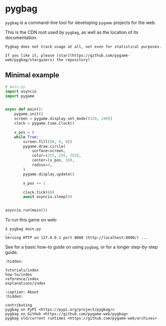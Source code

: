 # pygbag

<!-- TODO: make work ![pygbag logo](assets/pygbag_logo.png) -->

`pygbag` is a command-line tool for developing `pygame` projects for the web.

This is the CDN root used by `pygbag`, as well as the location of its
documentation.

```{note}
Pygbag does not track usage at all, not even for statistical purposes.

If you like it, please [star](https://github.com/pygame-web/pygbag/stargazers) the repository!
```

## Minimal example

```py
# main.py
import asyncio
import pygame


async def main():
    pygame.init()
    screen = pygame.display.set_mode((320, 240))
    clock = pygame.time.Clock()

    x_pos = 0
    while True:
        screen.fill((0, 0, 0))
        pygame.draw.circle(
            surface=screen,
            color=(255, 255, 255),
            center=(x_pos, 10),
            radius=4,
        )
        pygame.display.update()

        x_pos += 1

        clock.tick(60)
        await asyncio.sleep(0)


asyncio.run(main())
```

To run this game on web:

```
$ pygbag main.py
...
Serving HTTP on 127.0.0.1 port 8000 (http://localhost:8000/) ...
```

See [](./how-to/quick-start.md) for a basic how-to guide on using `pygbag`, or
[](./tutorials/simple-game-tutorial.md) for a longer step-by-step guide.

<!--



## Templates

There is actually nothing specific for projects except naming entry point main.py, because Python-WASM is just a web-friendly version of CPython REPL with [some added facilities](https://discuss.python.org/t/status-of-wasm-in-cpythons-main-branch/15542/12?u=pmp-p). Most desktop code will run (and continue to run) with only a few changes.

Basic structure of a game (available [here](https://github.com/pygame-web/pygbag/tree/main/test)):
```
test
├── img
│   ├── pygc.bmp
│   ├── pygc.png
│   └── tiger.svg
├── main.py
└── sfx
    └── beep.ogg
```
where `test` is the "runtime game folder", current working directory ( os.getcwd() ) or more simply  "."

Useful .gitignore additions:
```
*.wav
*.mp3
*.pyc
*.egg-info
*-pygbag.???
/build
/dist
```
But there are templates to customize runtime startup for 2D and 3D, see [templates](/wiki/pygbag/#templates)


[controlling pygbag packing and options from pygbag.ini](/wiki/pygbag-configuration)


## Coding

- [General Python-WASM](/wiki/python-wasm/)
- [With Pygbag specifically](/wiki/pygbag-code/)
- [Pygbag code examples](/wiki/pygbag-code/#pygbag-code-specificssamples)

## Adding modules

- [List of available wheels](/wiki/pkg/)
- [requesting modules](https://github.com/pygame-web/pkg-porting-wasm/issues)
- [Panda3D quickstart](https://pygame-web.github.io/wiki/pkg/panda3d)



## Debugging / Desktop Simulator

- The REPL shortcut http://localhost:8000?-i, REPL will (should) run concurrently as main.py.
- [How to enter debug mode](/wiki/pygbag-debug/)
- While working, you can access the simulator of the web loop by replacing `import asyncio` by `import pygbag.aio as asyncio` at top of main.py and run the program from the folder containing it.
- TODO: Android remote debugging via [chromium browsers series](https://developer.chrome.com/docs/devtools/remote-debugging/).
- TODO: Universal remote debugging via IRC Client or websocket using pygbag.net.
- [pygbag runtime ?](/wiki/pygbag-internals)


**Work in progress, pull requests welcomed. Feel free to propose links to games or tutorials. Please contribute!!!**

Logo thanks to https://github.com/FinFetChannel  -->

```{toctree}
:hidden:

tutorials/index
how-to/index
reference/index
explanations/index
```

```{toctree}
:caption: About
:hidden:

contributing
pygbag on PyPI <https://pypi.org/project/pygbag/>
pygbag on GitHub <https://github.com/pygame-web/pygbag>
pygbag old/current runtimes <https://github.com/pygame-web/archives>
```
